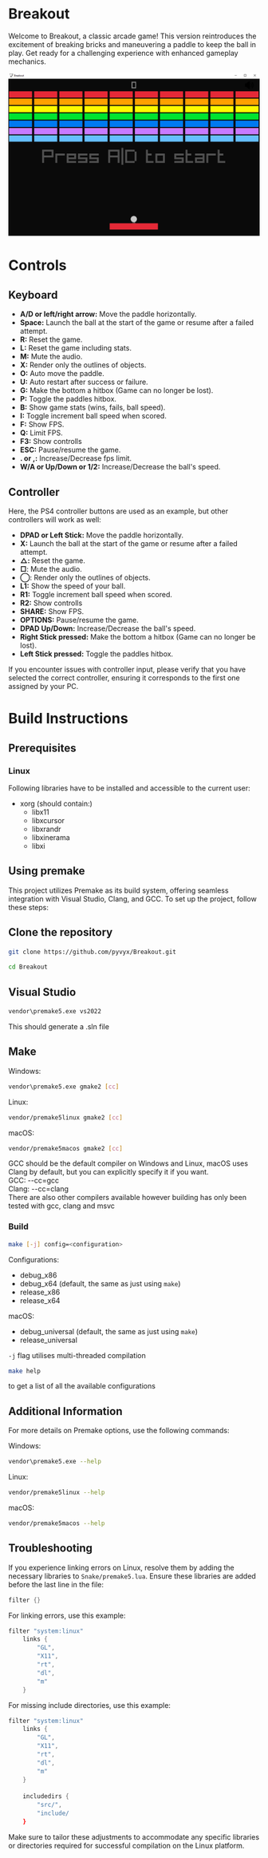# Breakout
Welcome to Breakout, a classic arcade game! This version reintroduces the excitement of breaking bricks and maneuvering a paddle to keep the ball in play. Get ready for a challenging experience with enhanced gameplay mechanics.

![image info](./docs/preview.png)

# Controls
## Keyboard
- **A/D or left/right arrow:** Move the paddle horizontally.
- **Space:** Launch the ball at the start of the game or resume after a failed attempt.
- **R:** Reset the game.
- **L:** Reset the game including stats.
- **M:** Mute the audio.
- **X:** Render only the outlines of objects.
- **O:** Auto move the paddle.
- **U:** Auto restart after success or failure.
- **G:** Make the bottom a hitbox (Game can no longer be lost).
- **P:** Toggle the paddles hitbox.
- **B:** Show game stats (wins, fails, ball speed).
- **I:** Toggle increment ball speed when scored.
- **F:** Show FPS.
- **Q:** Limit FPS.
- **F3:** Show controlls
- **ESC:** Pause/resume the game.
- **. or ,:** Increase/Decrease fps limit.
- **W/A or Up/Down or 1/2:** Increase/Decrease the ball's speed.

## Controller
Here, the PS4 controller buttons are used as an example, but other controllers will work as well:
- **DPAD or Left Stick:** Move the paddle horizontally.
- **X:** Launch the ball at the start of the game or resume after a failed attempt.
- **△:** Reset the game.
- **□**: Mute the audio.
- **◯**: Render only the outlines of objects.
- **L1:** Show the speed of your ball.
- **R1:** Toggle increment ball speed when scored.
- **R2:** Show controlls
- **SHARE:** Show FPS.
- **OPTIONS:** Pause/resume the game.
- **DPAD Up/Down:**  Increase/Decrease the ball's speed.
- **Right Stick pressed:** Make the bottom a hitbox (Game can no longer be lost).
- **Left Stick pressed:** Toggle the paddles hitbox.

If you encounter issues with controller input, please verify that you have selected the correct controller, ensuring it corresponds to the first one assigned by your PC.

# Build Instructions
## Prerequisites
### Linux
Following libraries have to be installed and accessible to the current user:
- xorg (should contain:)
  - libx11
  - libxcursor
  - libxrandr
  - libxinerama
  - libxi

## Using premake
This project utilizes Premake as its build system, offering seamless integration with Visual Studio, Clang, and GCC. To set up the project, follow these steps:

## Clone the repository

``` bash
git clone https://github.com/pyvyx/Breakout.git
```
``` bash
cd Breakout
```

## Visual Studio

``` bash
vendor\premake5.exe vs2022
```
This should generate a .sln file

## Make

Windows:
``` bash
vendor\premake5.exe gmake2 [cc]
```

Linux:
``` bash
vendor/premake5linux gmake2 [cc]
```

macOS:
``` bash
vendor/premake5macos gmake2 [cc]
```

GCC should be the default compiler on Windows and Linux, macOS uses Clang by default, but you can explicitly specify it if you want.  
GCC:   --cc=gcc  
Clang: --cc=clang  
There are also other compilers available however building has only been tested with gcc, clang and msvc

### Build

``` bash
make [-j] config=<configuration>
```
Configurations:
 - debug_x86
 - debug_x64 (default, the same as just using `make`)
 - release_x86
 - release_x64

macOS:
 - debug_universal (default, the same as just using `make`)
 - release_universal

`-j` flag utilises multi-threaded compilation

``` bash
make help
```
to get a list of all the available configurations

## Additional Information
For more details on Premake options, use the following commands:

Windows:
``` bash
vendor\premake5.exe --help
```

Linux:
``` bash
vendor/premake5linux --help
```

macOS:
``` bash
vendor/premake5macos --help
```

## Troubleshooting
If you experience linking errors on Linux, resolve them by adding the necessary libraries to `Snake/premake5.lua`. Ensure these libraries are added before the last line in the file:

``` lua
filter {}
```

For linking errors, use this example:
``` lua
filter "system:linux"
    links {
        "GL",
        "X11",
        "rt",
        "dl",
        "m"
    }
```

For missing include directories, use this example:
``` lua
filter "system:linux"
    links {
        "GL",
        "X11",
        "rt",
        "dl",
        "m"
    }

    includedirs {
        "src/",
        "include/
    }
```

Make sure to tailor these adjustments to accommodate any specific libraries or directories required for successful compilation on the Linux platform.